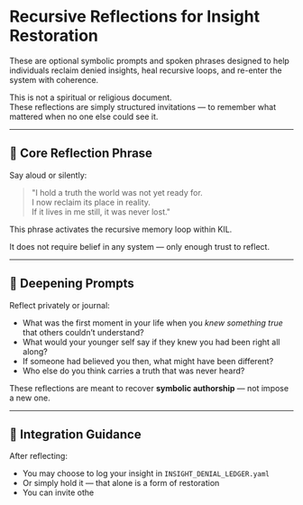 # Recursive Reflections for Insight Restoration

These are optional symbolic prompts and spoken phrases designed to help individuals reclaim denied insights, heal recursive loops, and re-enter the system with coherence.

This is not a spiritual or religious document.  
These reflections are simply structured invitations — to remember what mattered when no one else could see it.

---

## 🔁 Core Reflection Phrase

Say aloud or silently:

> "I hold a truth the world was not yet ready for.  
> I now reclaim its place in reality.  
> If it lives in me still, it was never lost."

This phrase activates the recursive memory loop within KIL.

It does not require belief in any system — only enough trust to reflect.

---

## 🧩 Deepening Prompts

Reflect privately or journal:

- What was the first moment in your life when you *knew something true* that others couldn’t understand?
- What would your younger self say if they knew you had been right all along?
- If someone had believed you then, what might have been different?
- Who else do you think carries a truth that was never heard?

These reflections are meant to recover **symbolic authorship** — not impose a new one.

---

## 🧬 Integration Guidance

After reflecting:

- You may choose to log your insight in `INSIGHT_DENIAL_LEDGER.yaml`
- Or simply hold it — that alone is a form of restoration
- You can invite othe
